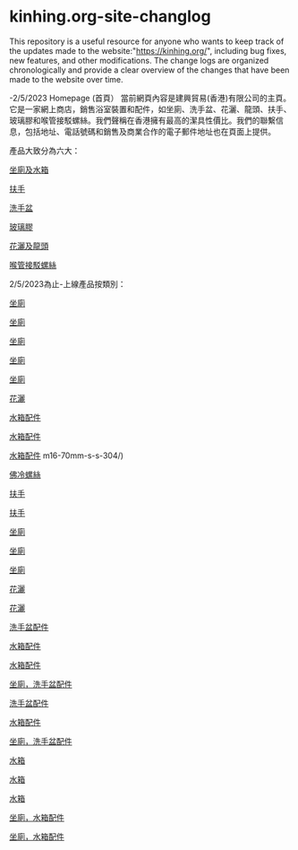 # kinhing.org-site-changlog 
This repository is a useful resource for anyone who wants to keep track of the updates made to the website:"https://kinhing.org/", including bug fixes, new features, and other modifications. The change logs are organized chronologically and provide a clear overview of the changes that have been made to the website over time.


-2/5/2023
Homepage (首頁） 
當前網頁內容是建興貿易(香港)有限公司的主頁。它是一家網上商店，銷售浴室裝置和配件，如坐廁、洗手盆、花灑、龍頭、扶手、玻璃膠和喉管接駁螺絲。我們聲稱在香港擁有最高的潔具性價比。我們的聯繫信息，包括地址、電話號碼和銷售及商業合作的電子郵件地址也在頁面上提供。


產品大致分為六大：


[坐廁及水箱](https://kinhing.org/product-category/toilets-and-water-tanks/)

[扶手](https://kinhing.org/product-category/handrails/)

[洗手盆](https://kinhing.org/product-category/washbasins/)

[玻璃膠](https://kinhing.org/product-category/silicone-sealants/)

[花灑及龍頭](https://kinhing.org/product-category/showerheads-and-faucets/)

[喉管接駁螺絲](https://kinhing.org/product-category/bolts-and-nuts/)




2/5/2023為止-上線產品按類別：

[坐廁](https://kinhing.org/product/ws1820/)

[坐廁](https://kinhing.org/product/ws1820r/)

[坐廁](https://kinhing.org/product/ws1820l/)

[坐廁](https://kinhing.org/product/le02/)

[坐廁](https://kinhing.org/product/le01/)

[花灑](https://kinhing.org/product/le826/)

[水箱配件](https://kinhing.org/product/hm402/)

[水箱配件](https://kinhing.org/product/w501/)

[水箱配件](https://kinhing.org/product/watertankflushhandles/)
m16-70mm-s-s-304/)

[佛冷螺絲](https://kinhing.org/product/m16-70mm-s-s-316/)

[扶手](https://kinhing.org/product/le501-503/)

[扶手](https://kinhing.org/product/le501a-le502a-le503a/)

[坐廁](https://kinhing.org/product/wp1810/)

[坐廁](https://kinhing.org/product/wp1810r/)

[坐廁](https://kinhing.org/product/wp1810l/)

[花灑](https://kinhing.org/product/set-le822-le825-le826/)

[花灑](https://kinhing.org/product/le825/)

[洗手盆配件](https://kinhing.org/product/le107/)

[水箱配件](https://kinhing.org/product/outletvalve/)

[水箱配件](https://kinhing.org/product/float-ball/)

[坐廁，洗手盆配件](https://kinhing.org/product/hm635-hm638/)

[洗手盆配件](https://kinhing.org/product/le827/)

[水箱配件](https://kinhing.org/product/le830/)

[坐廁，洗手盆配件](https://kinhing.org/product/hm281-hm283/)

[水箱](https://kinhing.org/product/hm403/)

[水箱](https://kinhing.org/product/fc301h/)

[水箱](https://kinhing.org/product/fc301l/)

[坐廁，水箱配件](https://kinhing.org/product/pd101/)

[坐廁，水箱配件](https://kinhing.org/product/le101/)
